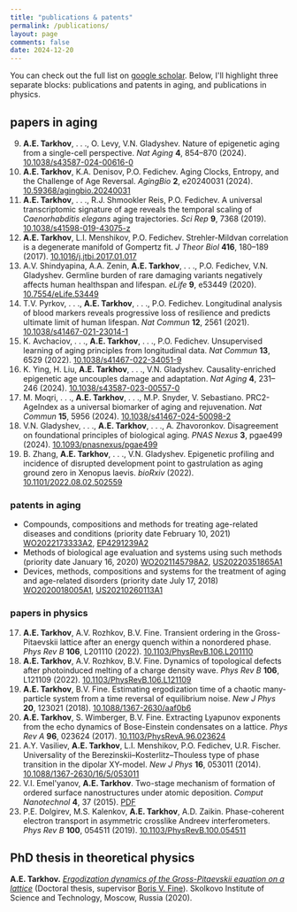 ```yaml
---
title: "publications & patents"
permalink: /publications/
layout: page
comments: false
date: 2024-12-20
---
```


You can check out the full list on [google scholar]({{site.author.scholar}}). Below, I'll highlight three separate blocks: publications and patents in aging, and publications in physics.

## papers in aging

9. **A.E. Tarkhov**, \. \. \., O. Levy, V.N. Gladyshev. Nature of epigenetic aging from a single-cell perspective. *Nat Aging* **4**, 854–870 (2024). [10.1038/s43587-024-00616-0](https://doi.org/10.1038/s43587-024-00616-0)
10. **A.E. Tarkhov**, K.A. Denisov, P.O. Fedichev. Aging Clocks, Entropy, and the Challenge of Age Reversal. *AgingBio* **2**, e20240031 (2024). [10.59368/agingbio.20240031](https://doi.org/10.59368/agingbio.20240031)
2. **A.E. Tarkhov**, \. \. \., R.J. Shmookler Reis, P.O. Fedichev. A universal transcriptomic signature of age reveals the temporal scaling of *Caenorhabditis elegans* aging trajectories. *Sci Rep* **9**, 7368 (2019). [10.1038/s41598-019-43075-z](https://doi.org/10.1038/s41598-019-43075-z)
1. **A.E. Tarkhov**, L.I. Menshikov, P.O. Fedichev. Strehler-Mildvan correlation is a degenerate manifold of Gompertz fit. *J Theor Biol* **416**, 180–189 (2017). [10.1016/j.jtbi.2017.01.017](https://doi.org/10.1016/j.jtbi.2017.01.017)
3. A.V. Shindyapina, A.A. Zenin, **A.E. Tarkhov**, \. \. \., P.O. Fedichev, V.N. Gladyshev. Germline burden of rare damaging variants negatively affects human healthspan and lifespan. *eLife* **9**, e53449 (2020). [10.7554/eLife.53449](https://doi.org/10.7554/eLife.53449)
4. T.V. Pyrkov, \. \. \., **A.E. Tarkhov**, \. \. \., P.O. Fedichev. Longitudinal analysis of blood markers reveals progressive loss of resilience and predicts ultimate limit of human lifespan. *Nat Commun* **12**, 2561 (2021). [10.1038/s41467-021-23014-1](https://doi.org/10.1038/s41467-021-23014-1)
5. K. Avchaciov, \. \. \., **A.E. Tarkhov**, \. \. \., P.O. Fedichev. Unsupervised learning of aging principles from longitudinal data. *Nat Commun* **13**, 6529 (2022). [10.1038/s41467-022-34051-9](https://doi.org/10.1038/s41467-022-34051-9)
7. K. Ying, H. Liu, **A.E. Tarkhov**, \. \. \., V.N. Gladyshev. Causality-enriched epigenetic age uncouples damage and adaptation. *Nat Aging* **4**, 231–246 (2024). [10.1038/s43587-023-00557-0](https://doi.org/10.1038/s43587-023-00557-0)
8. M. Moqri, \. \. \., **A.E. Tarkhov**, \. \. \., M.P. Snyder, V. Sebastiano. PRC2-AgeIndex as a universal biomarker of aging and rejuvenation. *Nat Commun* **15**, 5956 (2024). [10.1038/s41467-024-50098-2](https://doi.org/10.1038/s41467-024-50098-2)
11. V.N. Gladyshev, \. \. \., **A.E. Tarkhov**, \. \. \., A. Zhavoronkov. Disagreement on foundational principles of biological aging. *PNAS Nexus* **3**, pgae499 (2024). [10.1093/pnasnexus/pgae499](https://doi.org/10.1093/pnasnexus/pgae499)
6. B. Zhang, **A.E. Tarkhov**, \. \. \., V.N. Gladyshev. Epigenetic profiling and incidence of disrupted development point to gastrulation as aging ground zero in Xenopus laevis. *bioRxiv* (2022). [10.1101/2022.08.02.502559](https://www.biorxiv.org/content/10.1101/2022.08.02.502559.abstract)

### patents in aging
- Compounds, compositions and methods for treating age-related diseases and conditions (priority date February 10, 2021) [WO2022173333A2](https://patents.google.com/patent/WO2022173333A2/en), [EP4291239A2](https://patents.google.com/patent/EP4291239A2/en)
- Methods of biological age evaluation and systems using such methods (priority date January 16, 2020) [WO2021145798A2](https://patents.google.com/patent/WO2021145798A2/en), [US20220351865A1](https://patents.google.com/patent/US20220351865A1/en)
- Devices, methods, compositions and systems for the treatment of aging and age-related disorders (priority date July 17, 2018) [WO2020018005A1](https://patents.google.com/patent/WO2020018005A1/en?oq=WO2020018005A1), [US20210260113A1](https://patents.google.com/patent/US20210260113A1/en)

### papers in physics
17. **A.E. Tarkhov**, A.V. Rozhkov, B.V. Fine. Transient ordering in the Gross-Pitaevskii lattice after an energy quench within a nonordered phase. *Phys Rev B* **106**, L201110 (2022). [10.1103/PhysRevB.106.L201110](https://doi.org/10.1103/PhysRevB.106.L201110)
17. **A.E. Tarkhov**, A.V. Rozhkov, B.V. Fine. Dynamics of topological defects after photoinduced melting of a charge density wave. *Phys Rev B* **106**, L121109 (2022). [10.1103/PhysRevB.106.L121109](https://doi.org/10.1103/PhysRevB.106.L121109)
15. **A.E. Tarkhov**, B.V. Fine. Estimating ergodization time of a chaotic many-particle system from a time reversal of equilibrium noise. *New J Phys* **20**, 123021 (2018). [10.1088/1367-2630/aaf0b6](https://doi.org/10.1088/1367-2630/aaf0b6)
14. **A.E. Tarkhov**, S. Wimberger, B.V. Fine. Extracting Lyapunov exponents from the echo dynamics of Bose-Einstein condensates on a lattice. *Phys Rev A* **96**, 023624 (2017). [10.1103/PhysRevA.96.023624](https://doi.org/10.1103/PhysRevA.96.023624)
12. A.Y. Vasiliev, **A.E. Tarkhov**, L.I. Menshikov, P.O. Fedichev, U.R. Fischer. Universality of the Berezinskii–Kosterlitz–Thouless type of phase transition in the dipolar XY-model. *New J Phys* **16**, 053011 (2014). [10.1088/1367-2630/16/5/053011](https://doi.org/10.1088/1367-2630/16/5/053011)
13. V.I. Emel'yanov, **A.E. Tarkhov**. Two-stage mechanism of formation of ordered surface nanostructures under atomic deposition. *Comput Nanotechnol* **4**, 37 (2015). [PDF](http://www.mathnet.ru/links/36f9909b52119aff3b039d4e35c08cb7/cn51.pdf)
16. P.E. Dolgirev, M.S. Kalenkov, **A.E. Tarkhov**, A.D. Zaikin. Phase-coherent electron transport in asymmetric crosslike Andreev interferometers. *Phys Rev B* **100**, 054511 (2019). [10.1103/PhysRevB.100.054511](https://doi.org/10.1103/PhysRevB.100.054511)


## PhD thesis in theoretical physics
**A.E. Tarkhov.** [*Ergodization dynamics of the Gross-Pitaevskii equation on a lattice*](https://www.skoltech.ru/en/education/phd-defenses/2020-2/andrei-tarkhov/) (Doctoral thesis, supervisor [Boris V. Fine](https://www.physik.uni-leipzig.de/~fine/)). Skolkovo Institute of Science and Technology, Moscow, Russia (2020).